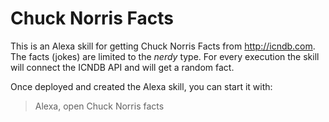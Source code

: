 # Chuck Norris Facts #

This is an Alexa skill for getting Chuck Norris Facts from http://icndb.com. The facts (jokes) are limited to the
 _nerdy_ type. For every execution the skill will connect the ICNDB API and will get a random fact.

Once deployed and created the Alexa skill, you can start it with:

> Alexa, open Chuck Norris facts
